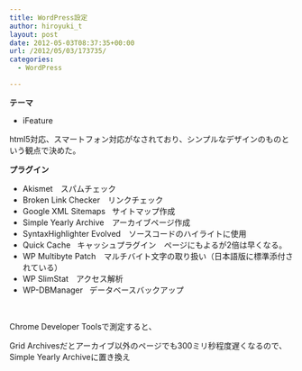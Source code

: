 ```yaml
---
title: WordPress設定
author: hiroyuki_t
layout: post
date: 2012-05-03T08:37:35+00:00
url: /2012/05/03/173735/
categories:
  - WordPress

---
```

**テーマ**

  * iFeature

html5対応、スマートフォン対応がなされており、シンプルなデザインのものという観点で決めた。

**プラグイン**

  * Akismet　スパムチェック
  * Broken Link Checker　リンクチェック
  * Google XML Sitemaps   サイトマップ作成
  * Simple Yearly Archive　アーカイブページ作成
  * SyntaxHighlighter Evolved　ソースコードのハイライトに使用
  * Quick Cache   キャッシュプラグイン　ページにもよるが2倍は早くなる。
  * WP Multibyte Patch　マルチバイト文字の取り扱い（日本語版に標準添付されている）
  * WP SlimStat　アクセス解析
  * WP-DBManager   データベースバックアップ

&nbsp;

Chrome Developer Toolsで測定すると、

Grid Archivesだとアーカイブ以外のページでも300ミリ秒程度遅くなるので、Simple Yearly Archiveに置き換え